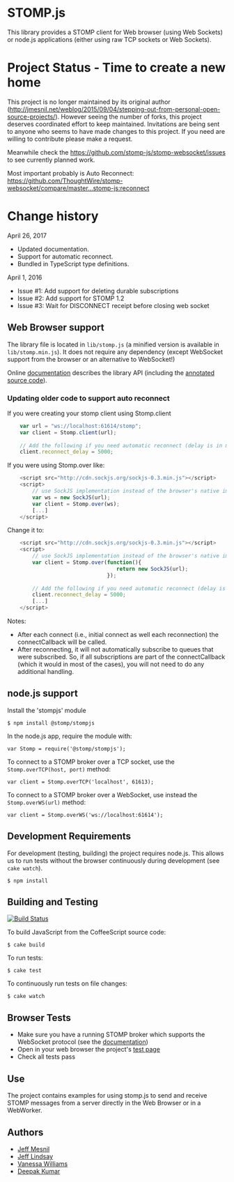 # STOMP.js

This library provides a STOMP client for Web browser (using Web Sockets) or node.js applications (either using raw TCP sockets or Web Sockets).

# Project Status - Time to create a new home

This project is no longer maintained by its original author 
(http://jmesnil.net/weblog/2015/09/04/stepping-out-from-personal-open-source-projects/). However seeing the
number of forks, this project deserves coordinated effort to keep maintained. Invitations are being sent to
anyone who seems to have made changes to this project. If you need are willing to contribute please make a request.

Meanwhile check the https://github.com/stomp-js/stomp-websocket/issues to see currently planned work.

Most important probably is Auto Reconnect: https://github.com/ThoughtWire/stomp-websocket/compare/master...stomp-js:reconnect

# Change history

April 26, 2017

- Updated documentation.
- Support for automatic reconnect.
- Bundled in TypeScript type definitions.

April 1, 2016
* Issue #1: Add support for deleting durable subscriptions
* Issue #2: Add support for STOMP 1.2
* Issue #3: Wait for DISCONNECT receipt before closing web socket

## Web Browser support

The library file is located in `lib/stomp.js` (a minified version is available in `lib/stomp.min.js`).
It does not require any dependency (except WebSocket support from the browser or an alternative to WebSocket!)

Online [documentation][doc] describes the library API (including the [annotated source code][annotated]).

### Updating older code to support auto reconnect

If you were creating your stomp client using Stomp.client

```javascript
    var url = "ws://localhost:61614/stomp";
    var client = Stomp.client(url);
    
    // Add the following if you need automatic reconnect (delay is in milli seconds)
    client.reconnect_delay = 5000;
```

If you were using Stomp.over like:

```javascript
    <script src="http://cdn.sockjs.org/sockjs-0.3.min.js"></script>
    <script>
        // use SockJS implementation instead of the browser's native implementation
        var ws = new SockJS(url);
        var client = Stomp.over(ws);
        [...]
    </script>
```

Change it to:

```javascript
    <script src="http://cdn.sockjs.org/sockjs-0.3.min.js"></script>
    <script>
        // use SockJS implementation instead of the browser's native implementation
        var client = Stomp.over(function(){
                                   return new SockJS(url);
                                });
    
        // Add the following if you need automatic reconnect (delay is in milli seconds)
        client.reconnect_delay = 5000;
        [...]
    </script>
```

Notes:

* After each connect (i.e., initial connect as well each reconnection) the connectCallback
  will be called.
* After reconnecting, it will not automatically subscribe to queues that were subscribed.
  So, if all subscriptions are part of the connectCallback (which it would in most of the cases),
  you will not need to do any additional handling.

## node.js support

Install the 'stompjs' module

    $ npm install @stomp/stompjs

In the node.js app, require the module with:

    var Stomp = require('@stomp/stompjs');

To connect to a STOMP broker over a TCP socket, use the `Stomp.overTCP(host, port)` method:

    var client = Stomp.overTCP('localhost', 61613);

To connect to a STOMP broker over a WebSocket, use instead the `Stomp.overWS(url)` method:

    var client = Stomp.overWS('ws://localhost:61614');

## Development Requirements

For development (testing, building) the project requires node.js. This allows us to run tests without the browser continuously during development (see `cake watch`).

    $ npm install

## Building and Testing

[![Build Status](https://secure.travis-ci.org/jmesnil/stomp-websocket.png)](http://travis-ci.org/jmesnil/stomp-websocket)

To build JavaScript from the CoffeeScript source code:

    $ cake build

To run tests:

    $ cake test

To continuously run tests on file changes:

    $ cake watch


## Browser Tests

* Make sure you have a running STOMP broker which supports the WebSocket protocol
 (see the [documentation][doc])
* Open in your web browser the project's [test page](browsertests/index.html)
* Check all tests pass

## Use

The project contains examples for using stomp.js
to send and receive STOMP messages from a server directly in the Web Browser or in a WebWorker.

## Authors

 * [Jeff Mesnil](http://jmesnil.net/)
 * [Jeff Lindsay](http://github.com/progrium)
 * [Vanessa Williams](http://github.com/fridgebuzz)
 * [Deepak Kumar](https://github.com/kum-deepak)

[doc]: http://jmesnil.net/stomp-websocket/doc/
[annotated]: http://jmesnil.net/stomp-websocket/doc/stomp.html
